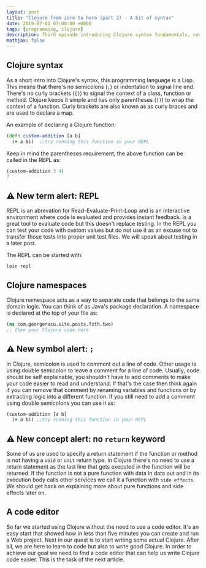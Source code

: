 ```yaml
---
layout: post
title: "Clojure from zero to hero (part 2) - A bit of syntax"
date: 2019-07-01 07:00:00 +0000
tags: [programming, clojure]
description: Third episode introducing Clojure syntax fundamentals, covering parentheses usage, REPL development workflow, namespaces, comments, function definitions, and setting up a development environment.
mathjax: false
---
```


## Clojure syntax

As a short intro into Clojure's syntax, this programming language is a Lisp. This means that there's no semicolons (`;`) or indentation to signal line end. There's no curly brackets (`{}`) to signal the context of a class, function or method. Clojure keeps it simple and has only parentheses (`()`) to wrap the context of a function. Curly brackets are also known as as curly braces and are used to declare a map.

An example of declaring a Clojure function:

```clojure
(defn custom-addition [a b]
  (+ a b))  ;;try running this function in your REPL
```

Keep in mind the parentheses requirement, the above function can be called in the REPL as:

```clojure
(custom-addition 3 4)
7
```

## ⚠ New term alert: REPL

REPL is an abrevation for Read-Evaluate-Print-Loop and is an interactive environment where code is evaluated and provides instant feedback. Is a great tool to evaluate code but this doesn't replace testing. In the REPL you can test your code with custom values but do not use it as an excuse not to transfer those tests into proper unit test files. We will speak about testing in a later post.

The REPL can be started with:

`lein repl`

## Clojure namespaces

Clojure namespace acts as a way to separate code that belongs to the same domain logic. You can think of as Java's package declaration. A namespace is declared at the top of your file as:

```clojure
(ns com.georgeracu.site.posts.fzth.two)
;; then your Clojure code here
```

## ⚠ New symbol alert: `;`

In Clojure, semicolon is used to comment out a line of code. Other usage is using double semicolon to leave a comment for a line of code. Usually, code should be self explainable, you shouldn't have to add comments to make your code easier to read and understand. If that's the case then think again if you can remove that comment by renaming variables and functions or by extracting logic into a different function. If you still need to add a comment using double semicolons you can use it as:

```clojure
(custom-addition [a b]
  (+ a b)) ;;try running this function in your REPL
```

## ⚠ New concept alert: no `return` keyword

Some of us are used to specify a return statement if the function or method is not having a `void` or `unit` return type. In Clojure there's no need to use a return statement as the last line that gets executed in the function will be returned. If the function is not a pure function with data in data out and in its execution body calls other services we call it a function with `side effects`. We should get back on explaining more about pure functions and side effects later on.

## A code editor

So far we started using Clojure without the need to use a code editor. It's an easy start that showed how in less than five minutes you can create and run a Web project.
Next in our quest is to start writing some actual Clojure. After all, we are here to learn to code but also to write good Clojure.
In order to achieve our goal we need to find a code editor that can help us write Clojure code easier.
This is the task of the next article.
